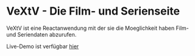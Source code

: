 # VeXtV - Die Film- und Serienseite

VeXtV ist eine Reactanwendung mit der sie die Moeglichkeit haben Film- und Seriendaten abzurufen.

Live-Demo ist verfügbar [hier](https://app.netlify.com/sites/jovial-kangaroo-b5e95e/deploys)